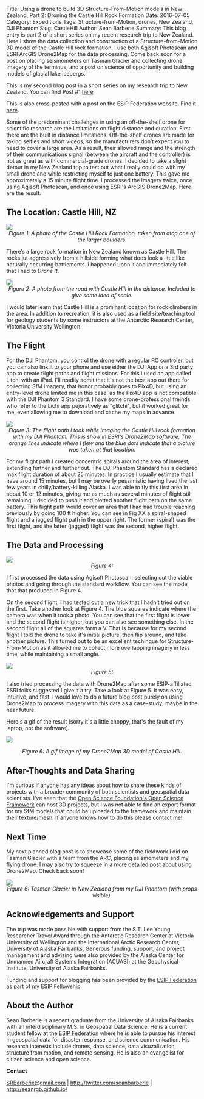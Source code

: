 Title: Using a drone to build 3D Structure-From-Motion models in New Zealand, Part 2: Droning the Castle Hill Rock Formation
Date: 2016-07-05
Category: Expeditions
Tags: Structure-from-Motion, drones, New Zealand, DJI Phantom
Slug: CastleHill
Author: Sean Barberie
Summary: This blog entry is part 2 of a short series on my recent research trip to New Zealand. Here I show the data collection and construction of a Structure-from-Motion 3D model of the Castle Hill rock formation. I use both Agisoft Photoscan and ESRI ArcGIS Drone2Map for the data processing. Come back soon for a post on placing seismometers on Tasman Glacier and collecting drone imagery of the terminus, and a post on science of opportunity and building models of glacial lake icebergs.

This is my second blog post in a short series on my research trip to New Zealand. You can find Post #1 [here](http://seanrgb.github.io/20160713DroningNZPart1.html#DroningNZPart1)

This is also cross-posted with a post on the ESIP Federation website. Find it [here](http://esipfed.org/node/9216).


Some of the predominant challenges in using an off-the-shelf drone for scientific research are the limitations on flight distance and duration. First there are the built in distance limitations. Off-the-shelf drones are made for taking selfies and short videos, so the manufacturers don’t expect you to need to cover a large area. As a result, their allowed range and the strength of their communications signal (between the aircraft and the controller) is not as great as with commercial-grade drones. I decided to take a slight detour in my New Zealand trip to test out what I really could do with my small drone and while restricting myself to just one battery. This gave me approximately a 15 minute flight time. I processed the imagery twice, once using Agisoft Photoscan, and once using ESRI's ArcGIS Drone2Map. Here are the result.

## The Location: Castle Hill, NZ<img src="./../imgs/ch1.png">
<center><i>Figure 1: A photo of the Castle Hill Rock Formation, taken from atop one of the larger boulders.</i></center>

There’s a large rock formation in New Zealand known as Castle Hill. The rocks jut aggressively from a hillside forming what does look a little like naturally occurring battlements. I happened upon it and immediately felt that I had to <i>Drone It</i>.

<img src="./../imgs/ch2.png">
<center><i> Figure 2: A photo from the road with Castle Hill in the distance. Included to give some idea of scale. </i></center>
 
I would later learn that Castle Hill is a prominant location for rock climbers in the area. In addition to recreation, it is also used as a field site/teaching tool for geology students by some instructors at the Antarctic Research Center, Victoria University Wellington. ## The Flight 
For the DJI Phantom, you control the drone with a regular RC controler, but you can also link it to your phone and use either the DJI App or a 3rd party app to create flight paths and flight missions. For this I used an app called Litchi with an iPad. I'll readily admit that it's not the best app out there for collecting SfM imagery, that honor probably goes to Pix4D, but using an entry-level drone limited me in this case, as the Pix4D app is not compatible with the DJI Phantom 3 Standard. I have some drone-professional freinds who refer to the Lichi app pejoratively as "glitchi", but it worked great for me, even allowing me to download and cache my maps in advance. 

<img src="./../imgs/ch3.png">
<center><i>Figure 3: The flight path I took while imaging the Castle Hill rock formation with my DJI Phantom. This is show in ESRI's Drone2Map software. The orange lines indicate where I flew and the blue dots indicate that a picture was taken at that location.</i></center>

For my flight path I created concentric spirals around the area of interest, extending further and further out. The DJI Phantom Standard has a declared max flight duration of about 25 minutes. In practice I usually estimate that I have around 15 minutes, but I may be overly pessimistic having lived the last few years in chilly/battery-killing Alaska. I was able to fly this first area in about 10 or 12 minutes, giving me as much as several minutes of flight still remaining. I decided to push it and plotted another flight path on the same battery. This flight path would cover an area that I had had trouble reaching previously by going 100 ft higher. You can see in Fig XX a spiral-shaped flight and a jagged flight path in the upper right. The former (spiral) was the first flight, and the latter (jagged) flight was the second, higher flight.



## The Data and Processing
<img src="./../imgs/ch4.png">
<center><i>Figure 4: </center></i>

I first processed the data using Agisoft Photoscan, selecting out the viable photos and going through the standard workflow. You can see the model that that produced in Figure 4. 

On the second flight, I had tested out a new trick that I hadn't tried out on the first. Take another look at Figure 4. The blue squares indicate where the camera was when it took a photo. You can see that the first flight is lower and the second flight is higher, but you can also see something else. In the second flight all of the squares form a V. That is because for my second flight I told the drone to take it's initial picture, then flip around, and take another picture. This turned out to be an excellent techinque for Structure-From-Motion as it allowed me to collect more overlapping imagery in less time, while maintaining a small angle. 

<img src="./../imgs/ch5.png">
<center><i>Figure 5:</i></center>

I also tried processing the data with Drone2Map after some ESIP-affiliated ESRI folks suggested I give it a try. Take a look at Figure 5. It was easy, intuitive, and fast. I would love to do a future blog post purely on using Drone2Map to process imagery with this data as a case-study; maybe in the near future.

Here's a gif of the result (sorry it's a little choppy, that's the fault of my laptop, not the software).

![](./../imgs/ch6.gif)
<center><i>Figure 6: A gif image of my Drone2Map 3D model of Castle Hill.</i></center>


## After-Thoughts and Data Sharing 
I'm curious if anyone has any ideas about how to share these kinds of projects with a broader community of both scientists and geospatial data scientists. I've seen that the [Open Science Foundation's Open Science Framework](https://osf.io/) can host 3D projects, but I was not able to find an export format for my SfM models that could be uploaded to the framework and maintain their texture/mesh. If anyone knows how to do this please contact me!

## Next Time
My next planned blog post is to showcase some of the fieldwork I did on Tasman Glacier with a team from the ARC, placing seismometers and my flying drone. I may also try to squeeze in a more detailed post about using Drone2Map. Check back soon!

<img src="./../imgs/ch7.png">
<center><i>Figure 6: Tasman Glacier in New Zealand from my DJI Phantom (with props visible).</i></center>

## Acknowledgements and Support

The trip was made possible with support from the S.T. Lee Young Researcher Travel Award through the Antarctic Research Center at Victoria University of Wellington and the International Arctic Research Center, University of Alaska Fairbanks. Generous funding, support, and project management and advising were also provided by the Alaska Center for Unmanned Aircraft Systems Integration (ACUASI) at the Geophysical Institute, University of Alaska Fairbanks. 

Funding and support for blogging has been provided by the [ESIP Federation](http://esipfed.org/) as part of my ESIP Fellowship.## About the Author

Sean Barberie is a recent graduate from the University of Alsaka Fairbanks with an interdisciplinary M.S. in Geospatial Data Science. He is a current student fellow at the [ESIP Federation](http://esipfed.org/) where he is able to pursue his interest in geospatial data for disaster response, and science communication. His research interests include drones, data science, data visuzalization, structure from motion, and remote sensing. He is also an evangelist for citizen science and open science. 

__Contact__

SRBarberie@gmail.com | <http://twitter.com/seanbarberie> | <http://seanrgb.github.io/>